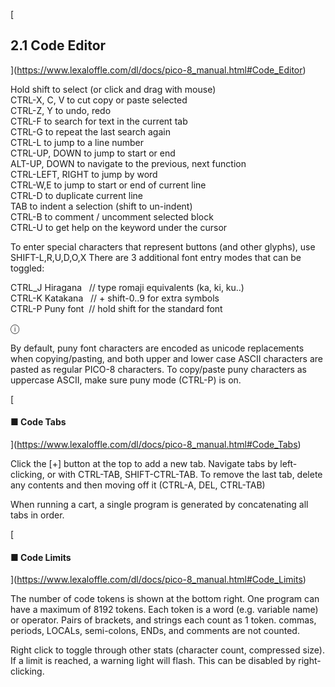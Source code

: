[

2.1 Code Editor
---------------

](https://www.lexaloffle.com/dl/docs/pico-8_manual.html#Code_Editor)

Hold shift to select (or click and drag with mouse)  
CTRL-X, C, V to cut copy or paste selected  
CTRL-Z, Y to undo, redo  
CTRL-F to search for text in the current tab  
CTRL-G to repeat the last search again  
CTRL-L to jump to a line number  
CTRL-UP, DOWN to jump to start or end  
ALT-UP, DOWN to navigate to the previous, next function  
CTRL-LEFT, RIGHT to jump by word  
CTRL-W,E to jump to start or end of current line  
CTRL-D to duplicate current line  
TAB to indent a selection (shift to un-indent)  
CTRL-B to comment / uncomment selected block  
CTRL-U to get help on the keyword under the cursor  

To enter special characters that represent buttons (and other glyphs), use SHIFT-L,R,U,D,O,X There are 3 additional font entry modes that can be toggled:

CTRL\_J Hiragana   // type romaji equivalents (ka, ki, ku..)  
CTRL-K Katakana   // + shift-0..9 for extra symbols  
CTRL-P Puny font  // hold shift for the standard font  

ⓘ

By default, puny font characters are encoded as unicode replacements when copying/pasting, and both upper and lower case ASCII characters are pasted as regular PICO-8 characters. To copy/paste puny characters as uppercase ASCII, make sure puny mode (CTRL-P) is on.

[

#### ■ Code Tabs

](https://www.lexaloffle.com/dl/docs/pico-8_manual.html#Code_Tabs)

Click the \[+\] button at the top to add a new tab. Navigate tabs by left-clicking, or with CTRL-TAB, SHIFT-CTRL-TAB. To remove the last tab, delete any contents and then moving off it (CTRL-A, DEL, CTRL-TAB)

When running a cart, a single program is generated by concatenating all tabs in order.

[

#### ■ Code Limits

](https://www.lexaloffle.com/dl/docs/pico-8_manual.html#Code_Limits)

The number of code tokens is shown at the bottom right. One program can have a maximum of 8192 tokens. Each token is a word (e.g. variable name) or operator. Pairs of brackets, and strings each count as 1 token. commas, periods, LOCALs, semi-colons, ENDs, and comments are not counted.

Right click to toggle through other stats (character count, compressed size). If a limit is reached, a warning light will flash. This can be disabled by right-clicking.